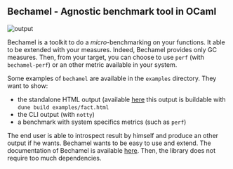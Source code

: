 Bechamel - Agnostic benchmark tool in OCaml
-------------------------------------------

![output](https://raw.githubusercontent.com/dinosaure/bechamel/master/img/output0.png)

Bechamel is a toolkit to do a _micro_-benchmarking on your functions. It able to
be extended with your measures. Indeed, Bechamel provides only GC measures.
Then, from your target, you can choose to use `perf` (with `bechamel-perf`) or
an other metric available in your system.

Some examples of `bechamel` are available in the `examples` directory. They want
to show:

- the standalone HTML output (available
  [here](https://mirage.github.io/bechamel/fact.html) this output is buildable with
  `dune build examples/fact.html`
- the CLI output (with `notty`)
- a benchmark with system specifics metrics (such as `perf`)

The end user is able to introspect result by himself and produce an other output
if he wants. Bechamel wants to be easy to use and extend. The documentation of
Bechamel is available [here](https://mirage.github.io/bechamel/). Then, the
library does not require too much dependencies.
